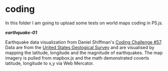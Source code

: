 # coding

In this folder I am going to upload some tests on world maps coding in P5.js.

***earthquake-01***

Earthquake data visualization from Daniel Shiffman's [Coding Challenge #57](https://www.youtube.com/watch?v=ZiYdOwOrGyc). Data are from the [United States Geological Survey](http://earthquake.usgs.gov/data/) and are visualised by mapping the latitude, longitude and the magnitude of earthquakes. The map imagery is pulled from mapbox.js and the math demonstrated coverts latitude, longitude to x,y via Web Mercator.
